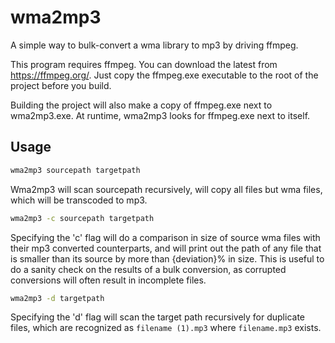 wma2mp3
=======

A simple way to bulk-convert a wma library to mp3 by driving ffmpeg.

This program requires ffmpeg. You can download the latest from https://ffmpeg.org/.
Just copy the ffmpeg.exe executable to the root of the project before you build.

Building the project will also make a copy of ffmpeg.exe next to wma2mp3.exe.
At runtime, wma2mp3 looks for ffmpeg.exe next to itself.

Usage
-----

```bat
wma2mp3 sourcepath targetpath
```

Wma2mp3 will scan sourcepath recursively, will copy all files but wma files, which will be transcoded to mp3.

```bat
wma2mp3 -c sourcepath targetpath
```

Specifying the 'c' flag will do a comparison in size of source wma files with their mp3 converted counterparts, and will print out the path of any file that is smaller than its source by more than {deviation}% in size. This is useful to do a sanity check on the results of a bulk conversion, as corrupted conversions will often result in incomplete files.

```bat
wma2mp3 -d targetpath
```

Specifying the 'd' flag will scan the target path recursively for duplicate files, which are recognized as `filename (1).mp3` where `filename.mp3` exists.